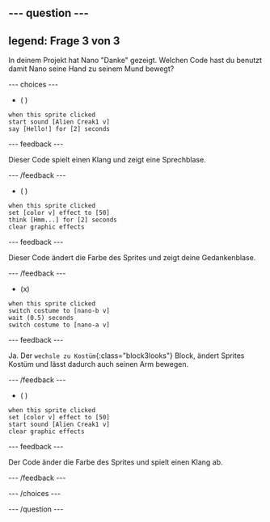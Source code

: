 
--- question ---
---
legend: Frage 3 von 3
---

In deinem Projekt hat Nano "Danke" gezeigt. Welchen Code hast du benutzt damit Nano seine Hand zu seinem Mund bewegt?

--- choices ---

- ( )
```blocks3
when this sprite clicked
start sound [Alien Creak1 v]
say [Hello!] for [2] seconds 
```

  --- feedback ---

Dieser Code spielt einen Klang und zeigt eine Sprechblase.

  --- /feedback ---

- ( )
```blocks3
when this sprite clicked
set [color v] effect to [50] 
think [Hmm...] for [2] seconds 
clear graphic effects 
```

  --- feedback ---

Dieser Code ändert die Farbe des Sprites und zeigt deine Gedankenblase.

  --- /feedback ---

- (x)
```blocks3
when this sprite clicked
switch costume to [nano-b v] 
wait (0.5) seconds
switch costume to [nano-a v]
```

  --- feedback ---

Ja. Der `wechsle zu Kostüm`{:class="block3looks"} Block, ändert Sprites Kostüm und lässt dadurch auch seinen Arm bewegen.

  --- /feedback ---

- ( )
```blocks3
when this sprite clicked
set [color v] effect to [50]
start sound [Alien Creak1 v] 
clear graphic effects 
```

  --- feedback ---

Der Code änder die Farbe des Sprites und spielt einen Klang ab.

  --- /feedback ---

--- /choices ---

--- /question ---
